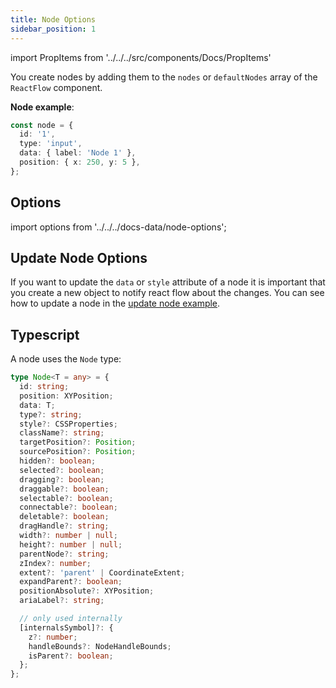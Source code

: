 ```yaml
---
title: Node Options
sidebar_position: 1
---
```


import PropItems from '../../../src/components/Docs/PropItems'

You create nodes by adding them to the `nodes` or `defaultNodes` array of the `ReactFlow` component.

**Node example**:

```ts
const node = {
  id: '1',
  type: 'input',
  data: { label: 'Node 1' },
  position: { x: 250, y: 5 },
};
```

## Options

import options from '../../../docs-data/node-options';

<PropItems props={options} />

## Update Node Options

If you want to update the `data` or `style` attribute of a node it is important that you create a new object to notify react flow about the changes. You can see how to update a node in the [update node example](/docs/examples/nodes/update-node/).

## Typescript

A node uses the `Node` type:

```ts
type Node<T = any> = {
  id: string;
  position: XYPosition;
  data: T;
  type?: string;
  style?: CSSProperties;
  className?: string;
  targetPosition?: Position;
  sourcePosition?: Position;
  hidden?: boolean;
  selected?: boolean;
  dragging?: boolean;
  draggable?: boolean;
  selectable?: boolean;
  connectable?: boolean;
  deletable?: boolean;
  dragHandle?: string;
  width?: number | null;
  height?: number | null;
  parentNode?: string;
  zIndex?: number;
  extent?: 'parent' | CoordinateExtent;
  expandParent?: boolean;
  positionAbsolute?: XYPosition;
  ariaLabel?: string;

  // only used internally
  [internalsSymbol]?: {
    z?: number;
    handleBounds?: NodeHandleBounds;
    isParent?: boolean;
  };
};
```
